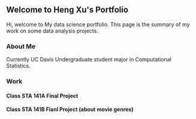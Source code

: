 ## Welcome to Heng Xu's Portfolio 
Hi, welcome to My data science portfolio. This page is the summary of my work on some data analysis projects.

### About Me
Currently UC Davis Undergraduate student major in Computational Statistics.

### Work

#### Class STA 141A Final Project
#### Class STA 141B Fianl Project (about movie genres)

